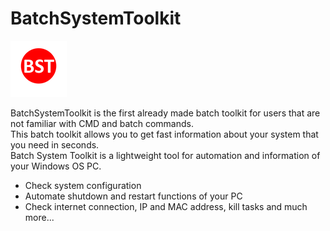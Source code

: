 # BatchSystemToolkit

![icon](icon.png)

BatchSystemToolkit is the first already made batch toolkit for users that are not familiar with CMD and batch commands.  
This batch toolkit allows you to get fast information about your system that you need in seconds.  
Batch System Toolkit is a lightweight tool for automation and information of your Windows OS PC.  

- Check system configuration  
- Automate shutdown and restart functions of your PC  
- Check internet connection, IP and MAC address, kill tasks and much more...  


